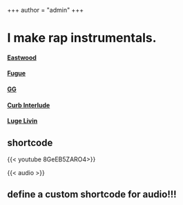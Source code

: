 +++
author = "admin"
+++

# I make rap instrumentals.

#### [Eastwood](https://drive.google.com/open?id=1rt9vz8ULl_G_odhIbeTHmxFes4j3RotW)


#### [Fugue](https://drive.google.com/open?id=1izuQjsnX1vpR7uwx5luXysmyONdzd16J)


#### [GG](https://drive.google.com/open?id=1CyVPzO5HUIREaRB1PT8ydnOoCK9VuEgC)


#### [Curb Interlude](https://drive.google.com/file/d/156p3sf56h8tBdOzjxrndCaM3qBm-zsSY/view?usp=sharing)


#### [Luge Livin](https://drive.google.com/file/d/18xLYk5TKMm7iHnb1tG_ykPjhTABJ9STP/view?usp=sharing)


## shortcode 

{{< youtube 8GeEB5ZARO4>}}

{{< audio >}}

## define a custom shortcode for audio!!!
